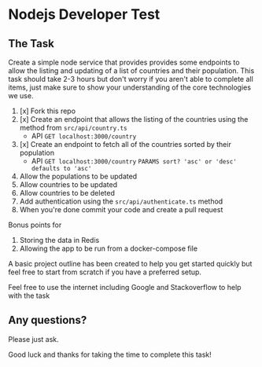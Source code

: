 # Nodejs Developer Test

## The Task

Create a simple node service that provides provides some endpoints to allow the listing and updating of a
list of countries and their population. This task should take 2-3 hours but don't worry if you aren't able to 
complete all items, just make sure to show your understanding of the core technologies we use.

1. [x] Fork this repo
2. [x] Create an endpoint that allows the listing of the countries using the method from `src/api/country.ts`
    - API `GET localhost:3000/country`
3. [x] Create an endpoint to fetch all of the countries sorted by their population
    - API `GET localhost:3000/country`
        `PARAMS sort? 'asc' or 'desc' defaults to 'asc'`
4. Allow the populations to be updated
5. Allow countries to be updated
6. Allow countries to be deleted 
7. Add authentication using the `src/api/authenticate.ts` method
8. When you're done commit your code and create a pull request

Bonus points for

1. Storing the data in Redis
2. Allowing the app to be run from a docker-compose file

A basic project outline has been created to help you get started quickly but feel free to start from scratch if you have a preferred setup.

Feel free to use the internet including Google and Stackoverflow to help with the task

## Any questions?

Please just ask.

Good luck and thanks for taking the time to complete this task!
